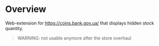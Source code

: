 # Overview
Web-extension for https://coins.bank.gov.ua/ that displays hidden stock quantity.

>WARNING: not usable anymore after the store overhaul 
